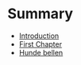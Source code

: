 # Summary

* [Introduction](README.md)
* [First Chapter](chapter1.md)
* [Hunde bellen](hunde-bellen.md)

